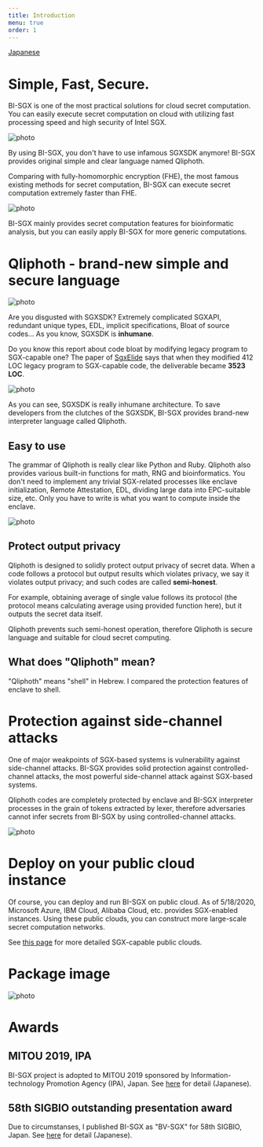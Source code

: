 ```yaml
---
title: Introduction
menu: true
order: 1
---
```


[Japanese](/docs/BI-SGX_ja.md)

# Simple, Fast, Secure.
BI-SGX is one of the most practical solutions for cloud secret computation. You can easily execute secret computation on cloud with utilizing fast processing speed and high security of Intel SGX.

![photo](/assets/img/BISGX_overview.png)

By using BI-SGX, you don't have to use infamous SGXSDK anymore! BI-SGX provides original simple and clear language named Qliphoth.  

Comparing with fully-homomorphic encryption (FHE), the most famous existing methods for secret computation, BI-SGX can execute secret computation extremely faster than FHE.

![photo](/assets/img/compare.png)

BI-SGX mainly provides secret computation features for bioinformatic analysis, but you can easily apply BI-SGX for more generic computations.

# Qliphoth - brand-new simple and secure language
![photo](/assets/img/Qliphoth_logo.png)

Are you disgusted with SGXSDK? Extremely complicated SGXAPI, redundant unique types, EDL, implicit specifications, Bloat of source codes... As you know, SGXSDK is **inhumane**.  

Do you know this report about code bloat by modifying legacy program to SGX-capable one? The paper of [SgxElide](https://web.cse.ohio-state.edu/~lin.3021/file/CGO18.pdf) says that when they modified 412 LOC legacy program to SGX-capable code, the deliverable became **3523 LOC**.

![photo](/assets/img/codeBloat.png)

As you can see, SGXSDK is really inhumane architecture. To save developers from the clutches of the SGXSDK, BI-SGX provides brand-new interpreter language called Qliphoth.

## Easy to use
The grammar of Qliphoth is really clear like Python and Ruby. Qliphoth also provides various built-in functions for math, RNG and bioinformatics. You don't need to implement any trivial SGX-related processes like enclave initialization, Remote Attestation, EDL, dividing large data into EPC-suitable size, etc. Only you have to write is what you want to compute inside the enclave.

![photo](/assets/img/qli_ex.png)

## Protect output privacy
Qliphoth is designed to solidly protect output privacy of secret data. When a code follows a protocol but output results which violates privacy, we say it violates output privacy; and such codes are called **semi-honest**.   

For example, obtaining average of single value follows its protocol (the protocol means calculating average using provided function here), but it outputs the secret data itself.  

Qliphoth prevents such semi-honest operation, therefore Qliphoth is secure language and suitable for cloud secret computing.

## What does "Qliphoth" mean?
"Qliphoth" means "shell" in Hebrew. I compared the protection features of enclave to shell.

# Protection against side-channel attacks
One of major weakpoints of SGX-based systems is vulnerability against side-channel attacks. BI-SGX provides solid protection against controlled-channel attacks, the most powerful side-channel attack against SGX-based systems.

Qliphoth codes are completely protected by enclave and BI-SGX interpreter processes in the grain of tokens extracted by lexer, therefore adversaries cannot infer secrets from BI-SGX by using controlled-channel attacks.

![photo](/assets/img/CCA.png)

# Deploy on your public cloud instance
Of course, you can deploy and run BI-SGX on public cloud. As of 5/18/2020, Microsoft Azure, IBM Cloud, Alibaba Cloud, etc. provides SGX-enabled instances. Using these public clouds, you can construct more large-scale secret computation networks.  

See [this page](https://github.com/ayeks/SGX-hardware#cloud-vendors) for more detailed SGX-capable public clouds.

# Package image
![photo](/assets/img/bi-sgx_pkg.png)

# Awards
## MITOU 2019, IPA
BI-SGX project is adopted to MITOU 2019 sponsored by Information-technology Promotion Agency (IPA), Japan. See [here](https://www.ipa.go.jp/jinzai/mitou/2019/gaiyou_f-3.html) for detail (Japanese).

## 58th SIGBIO outstanding presentation award
Due to circumstanses, I published BI-SGX as "BV-SGX" for 58th SIGBIO, Japan. See [here](http://www.ipsj.or.jp/award/bio-award3.html) for detail (Japanese).
